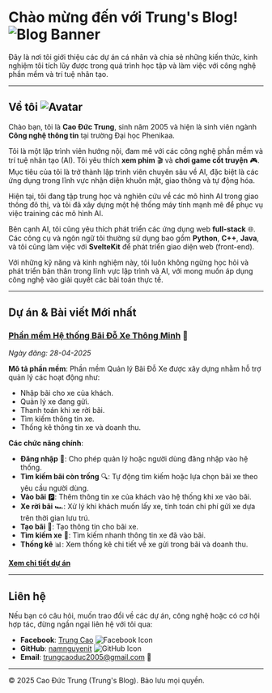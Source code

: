 # Chào mừng đến với Trung's Blog! ![Blog Banner](https://via.placeholder.com/1200x300?text=Welcome+to+Trung%27s+Blog)

Đây là nơi tôi giới thiệu các dự án cá nhân và chia sẻ những kiến thức, kinh nghiệm tôi tích lũy được trong quá trình học tập và làm việc với công nghệ phần mềm và trí tuệ nhân tạo.

---

## Về tôi ![Avatar](https://via.placeholder.com/150?text=Trung)

Chào bạn, tôi là **Cao Đức Trung**, sinh năm 2005 và hiện là sinh viên ngành **Công nghệ thông tin** tại trường Đại học Phenikaa.

Tôi là một lập trình viên hướng nội, đam mê với các công nghệ phần mềm và trí tuệ nhân tạo (AI). Tôi yêu thích **xem phim** 🎬 và **chơi game cốt truyện** 🎮. Mục tiêu của tôi là trở thành lập trình viên chuyên sâu về AI, đặc biệt là các ứng dụng trong lĩnh vực nhận diện khuôn mặt, giao thông và tự động hóa.

Hiện tại, tôi đang tập trung học và nghiên cứu về các mô hình AI trong giao thông đô thị, và tôi đã xây dựng một hệ thống máy tính mạnh mẽ để phục vụ việc training các mô hình AI.

Bên cạnh AI, tôi cũng yêu thích phát triển các ứng dụng web **full-stack** 🌐. Các công cụ và ngôn ngữ tôi thường sử dụng bao gồm **Python**, **C++**, **Java**, và tôi cũng làm việc với **SvelteKit** để phát triển giao diện web (front-end).

Với những kỹ năng và kinh nghiệm này, tôi luôn không ngừng học hỏi và phát triển bản thân trong lĩnh vực lập trình và AI, với mong muốn áp dụng công nghệ vào giải quyết các bài toán thực tế.

---

## Dự án & Bài viết Mới nhất

### [Phần mềm Hệ thống Bãi Đỗ Xe Thông Minh](https://github.com/namnguyenit/Smart_Park) 🚗
*Ngày đăng: 28-04-2025*

**Mô tả phần mềm**: Phần mềm Quản lý Bãi Đỗ Xe được xây dựng nhằm hỗ trợ quản lý các hoạt động như:
- Nhập bãi cho xe của khách.
- Quản lý xe đang gửi.
- Thanh toán khi xe rời bãi.
- Tìm kiếm thông tin xe.
- Thống kê thông tin xe và doanh thu.

**Các chức năng chính**:
- **Đăng nhập** 🔐: Cho phép quản lý hoặc người dùng đăng nhập vào hệ thống.
- **Tìm kiếm bãi còn trống** 🔍: Tự động tìm kiếm hoặc lựa chọn bãi xe theo yêu cầu người dùng.
- **Vào bãi** 🅿️: Thêm thông tin xe của khách vào hệ thống khi xe vào bãi.
- **Xe rời bãi** 🏎️: Xử lý khi khách muốn lấy xe, tính toán chi phí gửi xe dựa trên thời gian lưu trú.
- **Tạo bãi** 🏢: Tạo thông tin cho bãi xe.
- **Tìm kiếm xe** 🔑: Tìm kiếm nhanh thông tin xe đã vào bãi.
- **Thống kê** 📊: Xem thống kê chi tiết về xe gửi trong bãi và doanh thu.

[**Xem chi tiết dự án**](https://github.com/namnguyenit/Smart_Park)

---

## Liên hệ

Nếu bạn có câu hỏi, muốn trao đổi về các dự án, công nghệ hoặc có cơ hội hợp tác, đừng ngần ngại liên hệ với tôi qua:

- **Facebook**: [Trung Cao](https://www.facebook.com/trung.cao.2005/) ![Facebook Icon](https://upload.wikimedia.org/wikipedia/commons/5/51/Facebook_f_logo_%282019%29.svg)
- **GitHub**: [namnguyenit](https://github.com/namnguyenit) ![GitHub Icon](https://upload.wikimedia.org/wikipedia/commons/9/91/Octicons-mark-github.svg)
- **Email**: [trungcaoduc2005@gmail.com](mailto:trungcaoduc2005@gmail.com) 📧

---

&copy; 2025 Cao Đức Trung (Trung's Blog). Bảo lưu mọi quyền.
